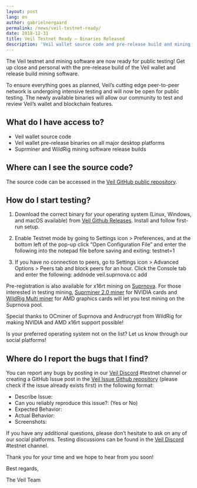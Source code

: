 ```yaml
---
layout: post
lang: en
author: gabrielnergaard
permalink: /news/veil-testnet-ready/
date: 2018-12-31
title: Veil Testnet Ready — Binaries Released
description: 'Veil wallet source code and pre-release build and mining software builds available for public testing and review.'
---
```


The Veil testnet and mining software are now ready for public testing! Get up close and personal with the pre-release build of the Veil wallet and release build mining software.

To ensure everything goes as planned, Veil’s cutting edge peer-to-peer network is undergoing intensive testing and will now be open for public testing. The newly available binaries will allow our community to test and review Veil’s wallet and blockchain features.

## What do I have access to?

- Veil wallet source code
- Veil wallet pre-release binaries on all major desktop platforms
- Suprminer and WildRig mining software release builds

## Where can I see the source code?

The source code can be accessed in the [Veil GitHub public repository](https://github.com/Veil-Project/veil).

## How do I start testing?

1. Download the correct binary for your operating system (Linux, Windows, and macOS available) from [Veil Github Releases](https://github.com/Veil-Project/veil/releases). Install and follow first-run setup.

2. Enable Testnet mode by going to Settings icon > Preferences, and at the bottom left of the pop-up click “Open Configuration File” and enter the following into the notepad file before saving and exiting: testnet=1

3. If you have no connection to peers, go to Settings icon > Advanced Options > Peers tab and block peers for an hour. Click the Console tab and enter the following: addnode veil.suprnova.cc add


Pre-registration is also available for x16rt mining on [Suprnova](https://veil.suprnova.cc/index.php?page=gettingstarted). For those interested in testing mining, [Suprminer 2.0 miner](https://github.com/ocminer/suprminer/releases) for NVIDIA cards and [WildRig Multi miner](https://bitcointalk.org/index.php?topic=5023676) for AMD graphics cards will let you test mining on the Suprnova pool.

Special thanks to OCminer of Suprnova and Andrucrypt from WildRig for making NVIDIA and AMD x16rt support possible!

Is your preferred operating system not on the list? Let us know through our social platforms!

## Where do I report the bugs that I find?

You can report any bugs by posting in our [Veil Discord](https://discord.veil-project.com/) #testnet channel or creating a GitHub Issue post in the [Veil Issue Github repository](https://github.com/Veil-Project/veil/issues) (please check if the issue already exists first) in the following format:

- Describe Issue:
- Can you reliably reproduce this issue?: (Yes or No)
- Expected Behavior:
- Actual Behavior:
- Screenshots:


If you have any additional questions, please don’t hesitate to ask on any of our social platforms. Testing discussions can be found in the [Veil Discord](https://discord.veil-project.com/) #testnet channel.

Thank you for your time and we hope to hear from you soon!

Best regards,

The Veil Team
